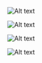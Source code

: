 ![Alt text](Screenshots\Screenshot_20240223_225753.png)

![Alt text](Screenshots\Screenshot_20240223_225831.png)


![Alt text](Screenshots\Screenshot_20240223_225856.png)


![Alt text](Screenshots\Screenshot_20240223_225911.png)

